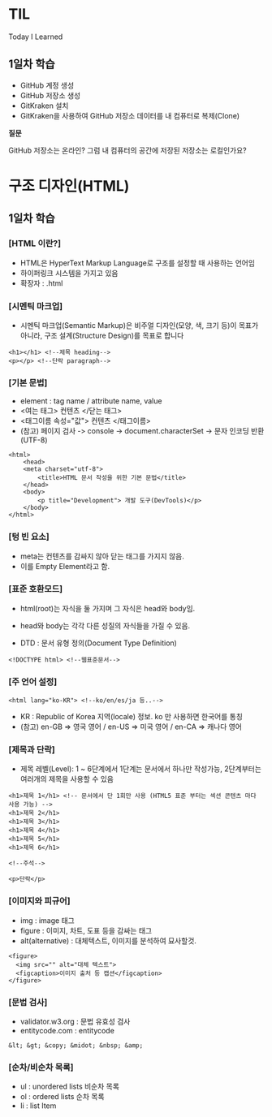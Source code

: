 # TIL
Today I Learned

## 1일차 학습

- GitHub 계정 생성
- GitHub 저장소 생성
- GitKraken 설치
- GitKraken을 사용하여 GitHub 저장소 데이터를 내 컴퓨터로 복제(Clone)

**질문**

GitHub 저장소는 온라인? 그럼 내 컴퓨터의 공간에 저장된 저장소는 로컬인가요?

# 구조 디자인(HTML)

## 1일차 학습

### [HTML 이란?]

- HTML은 HyperText Markup Language로 구조를 설정할 때 사용하는 언어임
- 하이퍼링크 시스템을 가지고 있음
- 확장자 : .html

### [시멘틱 마크업]
- 시멘틱 마크업(Semantic Markup)은 비주얼 디자인(모양, 색, 크기 등)이 목표가 아니라, 구조 설계(Structure Design)를 목표로 합니다
```
<h1></h1> <!--제목 heading-->
<p></p> <!--단락 paragraph-->
```

### [기본 문법]

- element : tag name / attribute name, value
- <여는 태그> 컨텐츠 </닫는 태그>
- <태그이름 속성="값"> 컨텐츠 </태그이름>
- (참고) 페이지 검사 -> console -> document.characterSet -> 문자 인코딩 반환 (UTF-8)
```
<html>
	<head>
	<meta charset="utf-8">
		<title>HTML 문서 작성을 위한 기본 문법</title>
	</head>
	<body>
		<p title="Development"> 개발 도구(DevTools)</p>
	</body>
</html>
```

### [텅 빈 요소]

- meta는 컨텐츠를 감싸지 않아 닫는 태그를 가지지 않음.
- 이를 Empty Element라고 함.

### [표준 호환모드]

- html(root)는 자식을 둘 가지며 그 자식은 head와 body임. 
- head와 body는 각각 다른 성질의 자식들을 가질 수 있음. 

- DTD : 문서 유형 정의(Document Type Definition)
```
<!DOCTYPE html> <!--웹표준문서-->
```

### [주 언어 설정]

```
<html lang="ko-KR"> <!--ko/en/es/ja 등..-->
```
- KR : Republic of Korea 지역(locale) 정보. ko 만 사용하면 한국어를 통칭
- (참고) en-GB ⇒ 영국 영어 / en-US ⇒ 미국 영어 / en-CA ⇒ 캐나다 영어

### [제목과 단락]

- 제목 레벨(Level): 1 ~ 6단계에서 1단계는 문서에서 하나만 작성가능, 2단계부터는 여러개의 제목을 사용할 수 있음

```
<h1>제목 1</h1> <!-- 문서에서 단 1회만 사용 (HTML5 표준 부터는 섹션 콘텐츠 마다 사용 가능) -->
<h1>제목 2</h1>
<h1>제목 3</h1>
<h1>제목 4</h1>
<h1>제목 5</h1>
<h1>제목 6</h1>

<!--주석-->

<p>단락</p>
```

### [이미지와 피규어]

- img : image 태그
- figure : 이미지, 차트, 도표 등을 감싸는 태그
- alt(alternative) : 대체텍스트, 이미지를 분석하여 묘사할것.

```
<figure>
  <img src="" alt="대체 텍스트">
  <figcaption>이미지 출처 등 캡션</figcaption>
</figure>
```

### [문법 검사]
- validator.w3.org : 문법 유효성 검사
- entitycode.com : entitycode

```
&lt; &gt; &copy; &midot; &nbsp; &amp;
```

### [순차/비순차 목록]
- ul : unordered lists 비순차 목록
- ol : ordered lists 순차 목록
- li : list Item